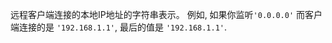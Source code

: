 <!-- YAML
added: v0.9.6
-->

远程客户端连接的本地IP地址的字符串表示。 例如, 如果你监听`'0.0.0.0'` 而客户端连接的是
`'192.168.1.1'`, 最后的值是 `'192.168.1.1'`.


